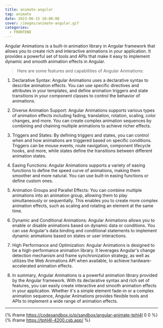 ```yaml
---
title: animate-angular
tag: animate
date: 2023-06-15 10:00:00
cover: /images/animate-angular.gif
categories:
  - FRONTEND
---
```

Angular Animations is a built-in animation library in Angular framework that allows you to create rich and interactive animations in your application. It provides a powerful set of tools and APIs that make it easy to implement dynamic and smooth animation effects in Angular.

> Here are some features and capabilities of Angular Animations:

1. Declarative Syntax: Angular Animations uses a declarative syntax to describe animation effects. You can use specific directives and attributes in your templates, and define animation triggers and state transitions in your component classes to control the behavior of animations.

1. Diverse Animation Support: Angular Animations supports various types of animation effects including fading, translation, rotation, scaling, color changes, and more. You can create complex animation sequences by combining and chaining multiple animations to achieve richer effects.

1. Triggers and States: By defining triggers and states, you can control when and how animations are triggered based on specific conditions. Triggers can be mouse events, route navigation, component lifecycle hooks, and more, while states define the transitions between different animation states.

1. Easing Functions: Angular Animations supports a variety of easing functions to define the speed curve of animations, making them smoother and more natural. You can use built-in easing functions or define custom ones.

1. Animation Groups and Parallel Effects: You can combine multiple animations into an animation group, allowing them to play simultaneously or sequentially. This enables you to create more complex animation effects, such as scaling and rotating an element at the same time.

1. Dynamic and Conditional Animations: Angular Animations allows you to enable or disable animations based on dynamic data or conditions. You can use Angular's data binding and conditional statements to implement dynamic animations based on states or user interactions.

1. High Performance and Optimization: Angular Animations is designed to be a high-performance animation library. It leverages Angular's change detection mechanism and frame synchronization strategy, as well as utilizes the Web Animations API when available, to achieve hardware-accelerated animation effects.

1. In summary, Angular Animations is a powerful animation library provided by the Angular framework. With its declarative syntax and rich set of features, you can easily create interactive and smooth animation effects in your application. Whether it's a simple element fade-in or a complex animation sequence, Angular Animations provides flexible tools and APIs to implement a wide range of animation effects.

---

{% iframe https://codesandbox.io/p/sandbox/angular-animate-tphl4l 0 0 %}
{% iframe https://tphl4l-4200.csb.app/ %}
